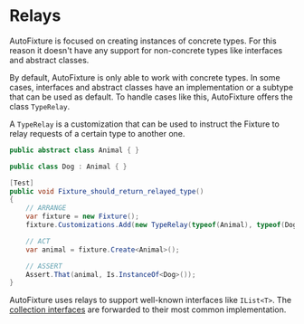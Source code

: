 # Relays

AutoFixture is focused on creating instances of concrete types. For this reason it doesn't have any support for non-concrete types like interfaces and abstract classes.

By default, AutoFixture is only able to work with concrete types. In some cases, interfaces and abstract classes have an implementation or a subtype that can be used as default. To handle cases like this, AutoFixture offers the class `TypeRelay`.

A `TypeRelay` is a customization that can be used to instruct the Fixture to relay requests of a certain type to another one.

```csharp
public abstract class Animal { }

public class Dog : Animal { }

[Test]
public void Fixture_should_return_relayed_type()
{
    // ARRANGE
    var fixture = new Fixture();
    fixture.Customizations.Add(new TypeRelay(typeof(Animal), typeof(Dog)));

    // ACT
    var animal = fixture.Create<Animal>();

    // ASSERT
    Assert.That(animal, Is.InstanceOf<Dog>());
}
```

AutoFixture uses relays to support well-known interfaces like `IList<T>`. The [collection interfaces](https://github.com/emgdev/unit-testing-csharp/tree/c1e06f02ecb67288bafa6a2fe26e4d233f910b0e/docs/Default-configurations/README.md#collections) are forwarded to their most common implementation.

